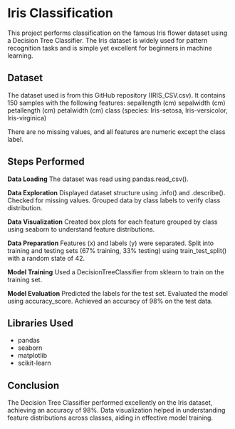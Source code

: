 # Iris Classification

This project performs classification on the famous Iris flower dataset using a Decision Tree Classifier. The Iris dataset is widely used for pattern recognition tasks and is simple yet excellent for beginners in machine learning.

## Dataset
The dataset used is from this GitHub repository (IRIS_CSV.csv).
It contains 150 samples with the following features:
    sepallength (cm)
    sepalwidth (cm)
    petallength (cm)
    petalwidth (cm)
    class (species: Iris-setosa, Iris-versicolor, Iris-virginica)

There are no missing values, and all features are numeric except the class label.

## Steps Performed

**Data Loading**
The dataset was read using pandas.read_csv().

**Data Exploration**
Displayed dataset structure using .info() and .describe().
Checked for missing values.
Grouped data by class labels to verify class distribution.

**Data Visualization**
Created box plots for each feature grouped by class using seaborn to understand feature distributions.

**Data Preparation**
Features (x) and labels (y) were separated.
Split into training and testing sets (67% training, 33% testing) using train_test_split() with a random state of 42.

**Model Training**
Used a DecisionTreeClassifier from sklearn to train on the training set.

**Model Evaluation**
Predicted the labels for the test set.
Evaluated the model using accuracy_score.
Achieved an accuracy of 98% on the test data.

## Libraries Used
- pandas
- seaborn
- matplotlib
- scikit-learn

## Conclusion
The Decision Tree Classifier performed excellently on the Iris dataset, achieving an accuracy of 98%. Data visualization helped in understanding feature distributions across classes, aiding in effective model training.
